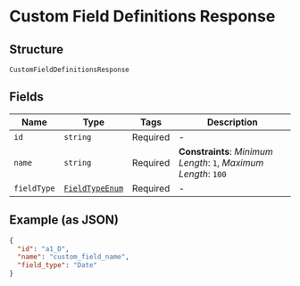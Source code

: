 
# Custom Field Definitions Response

## Structure

`CustomFieldDefinitionsResponse`

## Fields

| Name | Type | Tags | Description |
|  --- | --- | --- | --- |
| `id` | `string` | Required | - |
| `name` | `string` | Required | **Constraints**: *Minimum Length*: `1`, *Maximum Length*: `100` |
| `fieldType` | [`FieldTypeEnum`](../../doc/models/field-type-enum.md) | Required | - |

## Example (as JSON)

```json
{
  "id": "a1_D",
  "name": "custom_field_name",
  "field_type": "Date"
}
```

